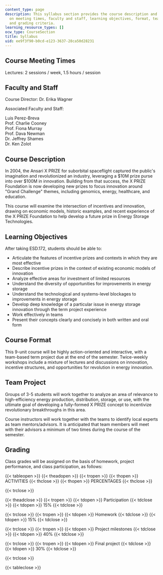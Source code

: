 ```yaml
---
content_type: page
description: This syllabus section provides the course description and information
  on meeting times, faculty and staff, learning objectives, format, team projects,
  and grading criteria.
learning_resource_types: []
ocw_type: CourseSection
title: Syllabus
uid: ee9f3f90-b0cd-e123-3637-28ca50d28231
---
```


Course Meeting Times
--------------------

Lectures: 2 sessions / week, 1.5 hours / session

Faculty and Staff
-----------------

Course Director: Dr. Erika Wagner

Associated Faculty and Staff:

Luis Perez-Breva  
Prof. Charlie Cooney  
Prof. Fiona Murray  
Prof. Dava Newman  
Dr. Jeffrey Shames  
Dr. Ken Zolot

Course Description
------------------

In 2004, the Ansari X PRIZE for suborbital spaceflight captured the public's imagination and revolutionized an industry, leveraging a $10M prize purse into over $100M in innovation. Building from that success, the X PRIZE Foundation is now developing new prizes to focus innovation around "Grand Challenge" themes, including genomics, energy, healthcare, and education.

This course will examine the intersection of incentives and innovation, drawing on economic models, historic examples, and recent experience of the X PRIZE Foundation to help develop a future prize in Energy Storage Technologies.

Learning Objectives
-------------------

After taking ESD.172, students should be able to:

*   Articulate the features of incentive prizes and contexts in which they are most effective
*   Describe incentive prizes in the context of existing economic models of innovation
*   Analyze effective areas for investment of limited resources
*   Understand the diversity of opportunities for improvements in energy storage
*   Understand the technological and systems-level blockages to improvements in energy storage
*   Develop deep knowledge of a particular issue in energy storage innovation through the term project experience
*   Work effectively in teams
*   Present their concepts clearly and concisely in both written and oral form

Course Format
-------------

This 9-unit course will be highly action-oriented and interactive, with a team-based term project due at the end of the semester. Twice-weekly workshops include a mixture of lectures and discussions on innovation, incentive structures, and opportunities for revolution in energy innovation.

Team Project
------------

Groups of 3-5 students will work together to analyze an area of relevance to high-efficiency energy production, distribution, storage, or use, with the ultimate goal of developing a fully-formed X PRIZE concept to incentivize revolutionary breakthroughs in this area.

Course instructors will work together with the teams to identify local experts as team mentors/advisors. It is anticipated that team members will meet with their advisors a minimum of two times during the course of the semester.

Grading
-------

Class grades will be assigned on the basis of homework, project performance, and class participation, as follows:

{{< tableopen >}}
{{< theadopen >}}
{{< tropen >}}
{{< thopen >}}
ACTIVITIES
{{< thclose >}}
{{< thopen >}}
PERCENTAGES
{{< thclose >}}

{{< trclose >}}

{{< theadclose >}}
{{< tropen >}}
{{< tdopen >}}
Participation
{{< tdclose >}}
{{< tdopen >}}
15%
{{< tdclose >}}

{{< trclose >}}
{{< tropen >}}
{{< tdopen >}}
Homework
{{< tdclose >}}
{{< tdopen >}}
15%
{{< tdclose >}}

{{< trclose >}}
{{< tropen >}}
{{< tdopen >}}
Project milestones
{{< tdclose >}}
{{< tdopen >}}
40%
{{< tdclose >}}

{{< trclose >}}
{{< tropen >}}
{{< tdopen >}}
Final project
{{< tdclose >}}
{{< tdopen >}}
30%
{{< tdclose >}}

{{< trclose >}}

{{< tableclose >}}